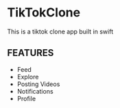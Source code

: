 # TikTokClone
This is a tiktok clone app built in swift 

## FEATURES
- Feed
- Explore
- Posting Videos
- Notifications
- Profile
